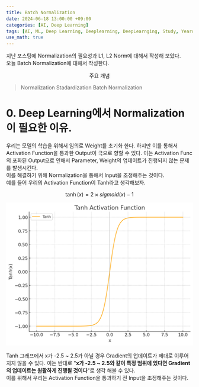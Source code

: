 ```yaml
---
title: Batch Normalization
date: 2024-06-18 13:00:00 +09:00
categories: [AI, Deep Learning]
tags: [AI, ML, Deep Learning, Deeplearning, DeepLearnging, Study, Yeardream, Batch Noramalization]		# TAG는 반드시 소문자로 이루어져야함!
use_math: true
---
```


지난 포스팅에 Normalization의 필요성과 L1, L2 Norm에 대해서 작성해 보았다.   
오늘 Batch Normalization에 대해서 작성한다.

<p align=center> 주요 개념</p>

> Normalization
> Stadardization
> Batch Normalization

# 0. Deep Learning에서 Normalization이 필요한 이유.

우리는 모델의 학습을 위해서 임의로 Weight를 초기화 한다. 하지만 이를 통해서 Activation Function을 통과한 Output이 극으로 향할 수 있다.
이는 Activation Func의 포화된 Output으로 인해서 Parameter, Weight의 업데이트가 진행되지 않는 문제를 발생시킨다.   
이를 해결하기 위해 Normalization을 통해서 Input을 조정해주는 것이다.    
예를 들어 우리의 Activation Function이 Tanh라고 생각해보자.

$$
\tanh(x) = 2 \times sigmoid(x) -1
$$

![Tanh Graph](../assets/img/function/Tanh)

Tanh 그래프에서 x가 -2.5 ~ 2.5가 아닐 경우 Gradient의 업데이트가 제대로 이루어지지 않을 수 있다. 이는 반대로 "**x가 -2.5 ~ 2.5와 같이 특정 범위에 있다면 Gradient의 업데이트는 원활하게 진행될 것이다**"로 생각 해볼 수 있다.    
이를 위해서 우리는 Activation Function을 통과하기 전 Input을 조정해주는 것이다.
